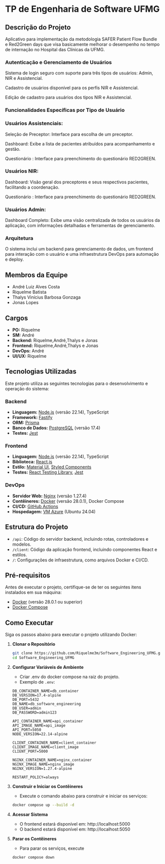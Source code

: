# TP de Engenharia de Software UFMG

## Descrição do Projeto
Aplicativo para implementação da metodologia SAFER Patient Flow Bundle e Red2Green days que visa basicamente melhorar o desempenho no tempo de internação no Hospital das Clínicas da UFMG.

### Autenticação e Gerenciamento de Usuários
Sistema de login seguro com suporte para três tipos de usuários: Admin, NIR e Assistencial.

Cadastro de usuários disponível para os perfis NIR e Assistencial.

Edição de cadastro para usuários dos tipos NIR e Assistencial.

### Funcionalidades Específicas por Tipo de Usuário
### Usuários Assistenciais:
Seleção de Preceptor: Interface para escolha de um preceptor.

Dashboard: Exibe a lista de pacientes atribuídos para acompanhamento e gestão.

Questionário : Interface para preenchimento do questionário RED2GREEN.

### Usuários NIR:
Dashboard: Visão geral dos preceptores e seus respectivos pacientes, facilitando a coordenação.

Questionário : Interface para preenchimento do questionário RED2GREEN.

### Usuários Admin:
Dashboard Completo: Exibe uma visão centralizada de todos os usuários da aplicação, com informações detalhadas e ferramentas de gerenciamento.

### Arquitetura

O sistema inclui um backend para gerenciamento de dados, um frontend para interação com o usuário e uma infraestrutura DevOps para automação e deploy. 

## Membros da Equipe

- André Luiz Alves Costa
- Riquelme Batista
- Thalys Vinícius Barbosa Gonzaga
- Jonas Lopes

## Cargos

- **PO:** Riquelme
- **SM:** André
- **Backend:** Riquelme,André,Thalys e Jonas
- **Frontend:** Riquelme,André,Thalys e Jonas
- **DevOps:** André
- **UI/UX:** Riquelme

## Tecnologias Utilizadas

Este projeto utiliza as seguintes tecnologias para o desenvolvimento e operação do sistema:

### Backend

- **Linguagem:** [Node.js](https://nodejs.org/) (versão 22.14), TypeScript
- **Framework:** [Fastify](https://www.fastify.io/)
- **ORM:** [Prisma](https://www.prisma.io/)
- **Banco de Dados:** [PostgreSQL](https://www.postgresql.org/) (versão 17.4)
- **Testes:** [Jest](https://jestjs.io/)

### Frontend

- **Linguagem:** [Node.js](https://nodejs.org/) (versão 22.14), TypeScript
- **Biblioteca:** [React.js](https://reactjs.org/)
- **Estilo:** [Material UI](https://mui.com/), [Styled Components](https://styled-components.com/)
- **Testes:** [React Testing Library](https://testing-library.com/), [Jest](https://jestjs.io/)

### DevOps

- **Servidor Web:** [Nginx](https://www.nginx.com/) (versão 1.27.4)
- **Contêineres:** [Docker](https://www.docker.com/) (versão 28.0.1), Docker Compose
- **CI/CD:** [GitHub Actions](https://github.com/features/actions)
- **Hospedagem:** [VM Azure](https://azure.microsoft.com/) (Ubuntu 24.04)

## Estrutura do Projeto

- `/api`: Código do servidor backend, incluindo rotas, controladores e modelos.
- `/client`: Código da aplicação frontend, incluindo componentes React e estilos.
- `/`: Configurações de infraestrutura, como arquivos Docker e CI/CD.

## Pré-requisitos

Antes de executar o projeto, certifique-se de ter os seguintes itens instalados em sua máquina:

- [Docker](https://www.docker.com/) (versão 28.0.1 ou superior)
- [Docker Compose](https://docs.docker.com/compose/)

## Como Executar

Siga os passos abaixo para executar o projeto utilizando Docker:

1. **Clonar o Repositório**

   ```bash
   git clone https://github.com/Riquelme3m/Software_Engineering_UFMG.git
   cd Software_Engineering_UFMG
   ```

2. **Configurar Variáveis de Ambiente**

   - Criar .env do docker compose na raiz do projeto.
   - Exemplo de `.env`:

   ```env
   DB_CONTAINER_NAME=db_container
   DB_VERSION=17.4-alpine
   DB_PORT=5432
   DB_NAME=db_software_engineering
   DB_USER=admin
   DB_PASSWORD=admin123

   API_CONTAINER_NAME=api_container
   API_IMAGE_NAME=api_image
   API_PORT=5050
   NODE_VERSION=22.14-alpine

   CLIENT_CONTAINER_NAME=client_container
   CLIENT_IMAGE_NAME=client_image
   CLIENT_PORT=5000

   NGINX_CONTAINER_NAME=nginx_container
   NGINX_IMAGE_NAME=nginx_image
   NGINX_VERSION=1.27.4-alpine

   RESTART_POLICY=always
   ```

3. **Construir e Iniciar os Contêineres**

   - Execute o comando abaixo para construir e iniciar os serviços:

   ```bash
   docker compose up --build -d
   ```

4. **Acessar Sistema**

   - O frontend estará disponível em: http://localhost:5000
   - O backend estará disponível em: http://localhost:5050

5. **Parar os Contêineres**

   - Para parar os serviços, execute

   ```bash
   docker compose down
   ```
